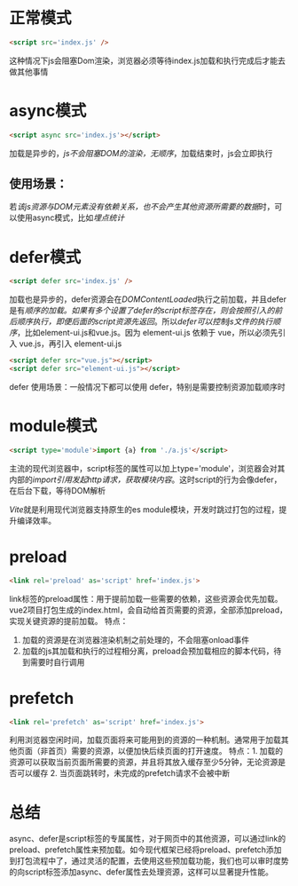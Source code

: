 # 正常模式
```html
<script src='index.js' />
```
这种情况下js会阻塞Dom渲染，浏览器必须等待index.js加载和执行完成后才能去做其他事情
# async模式
```html
<script async src='index.js'></script>
```
加载是异步的，*js不会阻塞DOM的渲染，无顺序*，加载结束时，js会立即执行
## 使用场景：

若*该js资源与DOM元素没有依赖关系，也不会产生其他资源所需要的数据*时，可以使用async模式，比如*埋点统计*
# defer模式
```html
<script defer src='index.js' />
```
加载也是异步的，defer资源会在*DOMContentLoaded*执行之前加载，并且defer是有*顺序的加载。如果有多个设置了defer的script标签存在，则会按照引入的前后顺序执行，即便后面的script资源先返回*。所以*defer可以控制js文件的执行顺序*，比如element-ui.js和vue.js。因为 element-ui.js 依赖于 vue，所以必须先引入 vue.js，再引入 element-ui.js
```html
<script defer src="vue.js"></script>
<script defer src="element-ui.js"></script>
```
defer 使用场景：一般情况下都可以使用 defer，特别是需要控制资源加载顺序时


# module模式
```html
<script type='module'>import {a} from './a.js'</script>
```
主流的现代浏览器中，script标签的属性可以加上type='module'，浏览器会对其内部的*import引用发起http请求，获取模块内容*。这时script的行为会像defer，在后台下载，等待DOM解析

*Vite*就是利用现代浏览器支持原生的es module模块，开发时跳过打包的过程，提升编译效率。

# preload
```html
<link rel='preload' as='script' href='index.js'>
```
link标签的preload属性：用于提前加载一些需要的依赖，这些资源会优先加载。vue2项目打包生成的index.html，会自动给首页需要的资源，全部添加preload，实现关键资源的提前加载。
特点：
1. 加载的资源是在浏览器渲染机制之前处理的，不会阻塞onload事件
2. 加载的js其加载和执行的过程相分离，preload会预加载相应的脚本代码，待到需要时自行调用
# prefetch
```html
<link rel='prefetch' as='script' href='index.js'>
```
利用浏览器空闲时间，加载页面将来可能用到的资源的一种机制。通常用于加载其他页面（非首页）需要的资源，以便加快后续页面的打开速度。
特点：1. 加载的资源可以获取当前页面所需要的资源，并且将其放入缓存至少5分钟，无论资源是否可以缓存
2. 当页面跳转时，未完成的prefetch请求不会被中断

# 总结
async、defer是script标签的专属属性，对于网页中的其他资源，可以通过link的preload、prefetch属性来预加载。如今现代框架已经将preload、prefetch添加到打包流程中了，通过灵活的配置，去使用这些预加载功能，我们也可以审时度势的向script标签添加async、defer属性去处理资源，这样可以显著提升性能。
